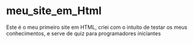 # meu_site_em_Html
 Este é o meu primeiro site em HTML, criei com o intuito de testar os meus conhecimentos, e serve de quiz para programadores iniciantes
